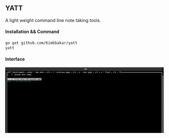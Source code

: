 ## YATT

A light weight command line note taking tools.

#### Installation && Command
```
go get github.com/Kimbbakar/yatt
yatt
```

#### Interface
![Screenshot](Screenshot(1).png)
